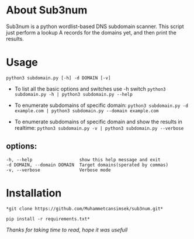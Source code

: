 # About Sub3num

Sub3num is a python wordlist-based DNS subdomain scanner.
This script just perform a lookup A records for the domains yet,
and then print the results.

# Usage
```
python3 subdomain.py [-h] -d DOMAIN [-v]
```

* To list all the basic options and switches use -h switch
``python3 subdomain.py -h | python3 subdomain.py --help``

* To enumerate subdomains of specific domain:
``python3 subdomain.py -d example.com | python3 subdomain.py --domain example.com``

* To enumerate subdomains of specific domain and show the results in realtime:
  ``python3 subdomain.py -v | python3 subdomain.py --verbose``

## options:
```
-h, --help                  show this help message and exit
-d DOMAIN, --domain DOMAIN  Target domains(sperated by commas)
-v, --verbose               Verbose mode
```

# Installation
``*git clone https://github.com/Muhammetcansimsek/sub3num.git*``

``pip install -r requirements.txt*``

*Thanks for taking time to read, hope it was usefull*

